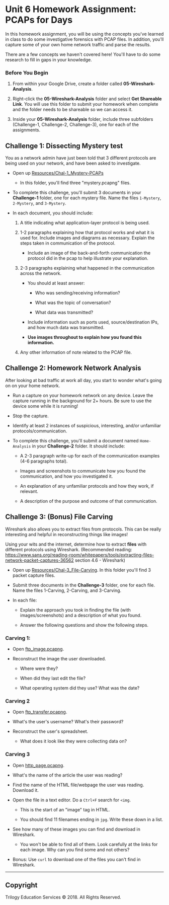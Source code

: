 # Unit 6 Homework Assignment: PCAPs for Days

In this homework assignment, you will be using the concepts you've learned in class to do some investigative forensics with PCAP files. In addition, you'll capture some of your own home network traffic and parse the results.

There are a few concepts we haven't covered here! You'll have to do some research to fill in gaps in your knowledge.

### Before You Begin

1. From within your Google Drive, create a folder called **05-Wireshark-Analysis**.

2. Right-click the **05-Wireshark-Analysis** folder and select **Get Shareable Link**. You will use this folder to submit your homework when complete and the folder needs to be shareable so we can access it.

3. Inside your **05-Wireshark-Analysis** folder, include three subfolders (Challenge-1, Challenge-2, Challenge-3), one for each of the assignments.

## Challenge 1: Dissecting Mystery  test

You as a network admin have just been told that 3 different protocols are being used on your network, and have been asked to investigate.

- Open up [Resources/Chal-1_Mystery-PCAPs](Resources/Chal-1_Mystery-PCAPs)

  - In this folder, you'll find three "mystery.pcapng" files.

- To complete this challenge, you'll submit 3 documents in your **Challenge-1** folder, one for each mystery file. Name the files `1-Mystery`, `2-Mystery`, and `3-Mystery`.

- In each document, you should include:

  1. A title indicating what application-layer protocol is being used.

  2. 1-2 paragraphs explaining how that protocol works and what it is used for. Include images and diagrams as necessary. Explain the steps taken in communication of the protocol.

     - Include an image of the back-and-forth communication the protocol did in the pcap to help illustrate your explanation.

  3. 2-3 paragraphs explaining what happened in the communication across the network.

     - You should at least answer:

       - Who was sending/receiving information?

       - What was the topic of conversation?

       - What data was transmitted?

     - Include information such as ports used, source/destination IPs, and how much data was transmitted.

     - **Use images throughout to explain how you found this information.**

  4. Any other information of note related to the PCAP file.

## Challenge 2: Homework Network Analysis

After looking at bad traffic at work all day, you start to wonder what's going on on your home network.

- Run a capture on your homework network on any device. Leave the capture running in the background for 2+ hours. Be sure to use the device some while it is running!

- Stop the capture.

- Identify at least 2 instances of suspicious, interesting, and/or unfamiliar protocols/communication.

- To complete this challenge, you'll submit a document named `Home-Analysis` in your **Challenge-2** folder. It should include:

  - A 2-3 paragraph write-up for each of the communication examples (4-6 paragraphs total).

  - Images and screenshots to communicate how you found the communication, and how you investigated it.

  - An explanation of any unfamiliar protocols and how they work, if relevant.

  - A description of the purpose and outcome of that communication.

## Challenge 3: (Bonus) File Carving

Wireshark also allows you to extract files from protocols. This can be really interesting and helpful in reconstructing things like images!

Using your wits and the internet, determine how to extract **files** with different protocols using Wireshark. (Recommended reading: <https://www.sans.org/reading-room/whitepapers/tools/extracting-files-network-packet-captures-36562> section 4.6 - Wireshark)

- Open up [Resources/Chal-3_File-Carving](Resources/Chal-3_File-Carving). In this folder you'll find 3 packet capture files.

- Submit three documents in the **Challenge-3** folder, one for each file. Name the files 1-Carving, 2-Carving, and 3-Carving.

- In each file:

  - Explain the approach you took in finding the file (with images/screenshots) and a description of what you found.

  - Answer the following questions and show the following steps.

### Carving 1:

- Open [ftp_image.pcapng](Resources/Chal-3_File-Carving/ftp_image.pcapng).

- Reconstruct the image the user downloaded.

  - Where were they?

  - When did they last edit the file?

  - What operating system did they use? What was the date?

### Carving 2

- Open [ftp_transfer.pcapng](Resources/Chal-3_File-Carving/ftp_transfer.pcapng).

- What's the user's username? What's their password?

- Reconstruct the user's spreadsheet.

  - What does it look like they were collecting data on?

### Carving 3

- Open [http_page.pcapng](Resources/Chal-3_File-Carving/http_page.pcapng).

- What's the name of the article the user was reading?

- Find the name of the HTML file/webpage the user was reading. Download it.

- Open the file in a text editor. Do a `Ctrl+F` search for `<img`.

  - This is the start of an "image" tag in HTML.

  - You should find 11 filenames ending in `jpg`. Write these down in a list.

- See how many of these images you can find and download in Wireshark.

  - You won't be able to find all of them. Look carefully at the links for each image. Why can you find some and not others?

- Bonus: Use `curl` to download one of the files you can't find in Wireshark.

-----

## Copyright

Trilogy Education Services © 2018. All Rights Reserved.
